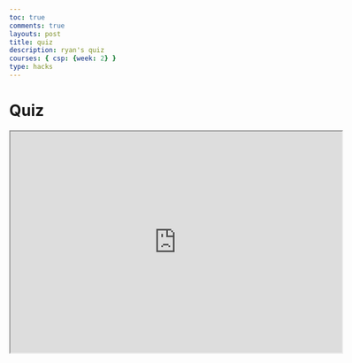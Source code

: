 ```yaml
---
toc: true
comments: true
layouts: post
title: quiz
description: ryan's quiz 
courses: { csp: {week: 2} }
type: hacks
---
```


# Quiz

<iframe src="https://replit.com/@rliao569/Ryans-amazing-quiz#main.py" width="600" height="400">